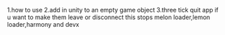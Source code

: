 1.how to use
2.add in unity to an empty game object
3.three tick quit app if u want to make them leave or disconnect
this stops melon loader,lemon loader,harmony and devx
